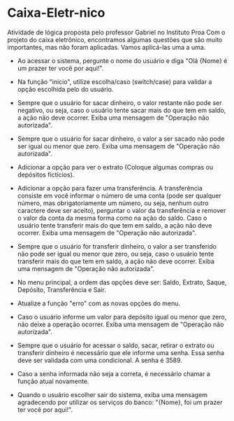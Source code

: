 # Caixa-Eletr-nico
Atividade de lógica proposta pelo professor Gabriel no Instituto Proa
Com o projeto do caixa eletrônico, encontramos algumas questões que são muito importantes, mas não foram aplicadas. Vamos aplicá-las uma a uma. 

- Ao acessar o sistema, pergunte o nome do usuário e diga "Olá {Nome} é um prazer ter você por aqui!".

- Na função "inicio", utilize escolha/caso (switch/case) para validar a opção escolhida pelo do usuário. 

- Sempre que o usuário for sacar dinheiro, o valor restante não pode ser negativo, ou seja, caso o usuário tente sacar mais do que tem em saldo, a ação não deve ocorrer. Exiba uma mensagem de "Operação não autorizada". 

- Sempre que o usuário for sacar dinheiro, o valor a ser sacado não pode ser igual ou menor que zero. Exiba uma mensagem de "Operação não autorizada". 

- Adicionar a opção para ver o extrato (Coloque algumas compras ou depósitos fictícios). 

- Adicionar a opção para fazer uma transferência. A transferência consiste em você informar o número de uma conta (pode ser qualquer número, mas obrigatoriamente um número, ou seja, nenhum outro caractere deve ser aceito), perguntar o valor da transferência e remover o valor da conta da mesma forma como na ação do saldo. Caso o usuário tente transferir mais do que tem em saldo, a ação não deve ocorrer. Exiba uma mensagem de "Operação não autorizada". 

- Sempre que o usuário for transferir dinheiro,  o valor a ser transferido não pode ser igual ou menor que zero, ou seja, caso o usuário tente transferir mais do que tem em saldo, a ação não deve ocorrer. Exiba uma mensagem de "Operação não autorizada". 

- No menu principal, a ordem das opções deve ser: Saldo, Extrato, Saque, Depósito, Transferência e Sair. 

- Atualize a função "erro" com as novas opções do menu.

- Caso o usuário informe um valor para depósito igual ou menor que zero, não deixe a operação ocorrer. Exiba uma mensagem de "Operação não autorizada". 

- Sempre que o usuário for acessar o saldo, sacar, retirar o extrato ou transferir dinheiro é necessário que ele informe uma senha. Essa senha deve ser validada com uma condicional. A senha é 3589.

- Caso a senha informada não seja a correta, é necessário chamar a função atual novamente. 

- Quando o usuário escolher sair do sistema, exiba uma mensagem agradecendo por utilizar os serviços do banco: "{Nome}, foi um prazer ter você por aqui!".
